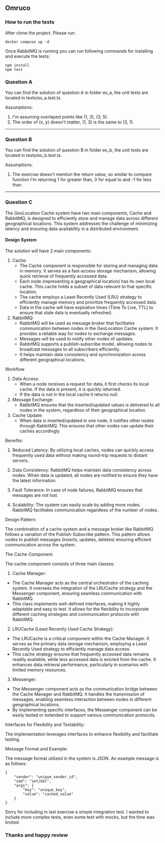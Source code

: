 
## Omruco

### How to run the tests

After clone the project. Please run: 

```
docker compose up -d
```
Once RabbitMQ is running you can run following commands for installing and execute the tests: 
```
npm install
npm test
```

### Question A

You can find the solution of question A in folder ex_a, the unit tests are located in tests/ex_a.test.ts.

Assumptions: 
1. I'm assuming overlaped points like (1, 3), (3, 5).
2. The order of (x, y) doesn't matter, (1, 3) is the same to (3, 1).

---

### Question B

You can find the solution of question B in folder ex_b, the unit tests are located in tests/ex_b.test.ts.

Assumptions: 
1. The exercise doesn't mention the return value, so similar to compare function I'm returning 1 for greater than, 0 for equal to and -1 for less than.

---

### Question C

The GeoLocation Cache system have two main components, Cache and RabbitMQ, is designed to efficiently store and manage data across different geographical locations. This system addresses the challenge of minimizing latency and ensuring data availability in a distributed environment.

#### Design System

The solution will have 2 main components: 

1. Cache: 
    * The Cache component is responsible for storing and managing data in memory. It serves as a fast-access storage mechanism, allowing quick retrieval of frequently accessed data.
    * Each node (representing a geographical location) has its own local cache. This cache holds a subset of data relevant to that specific location.
    * The cache employs a Least Recently Used (LRU) strategy to efficiently manage memory and prioritize frequently accessed data.
    * Data in the cache will have expiration times (Time To Live, TTL) to ensure that stale data is eventually refreshed.
2. RabbitMQ:
    * RabbitMQ will be used as message broker that facilitates communication between nodes in the GeoLocation Cache system. It provides a reliable way for nodes to exchange messages.
    * Messages will be used to notify other nodes of updates.
    * RabbitMQ supports a publish-subscribe model, allowing nodes to broadcast messages to all subscribers efficiently.
    * It helps maintain data consistency and synchronization across different geographical locations.

Workflow

1. Data Access: 
    * When a node receives a request for data, it first checks its local cache. If the data is present, it is quickly returned.
    * If the data is not in the local cache it returns null.
2. Message Exchange:
    * RabbitMQ ensures that the inserted/updated values is delivered to all nodes in the system, regardless of their geographical location.
3. Cache Update:
    * When data is inserted/updated in one node, it notifies other nodes through RabbitMQ. This ensures that other nodes can update their caches accordingly.

Benefits:

1. Reduced Latency: By utilizing local caches, nodes can quickly access frequently used data without making round-trip requests to distant servers.

2. Data Consistency: RabbitMQ helps maintain data consistency across nodes. When data is updated, all nodes are notified to ensure they have the latest information.

3. Fault Tolerance: In case of node failures, RabbitMQ ensures that messages are not lost.

4. Scalability: The system can easily scale by adding more nodes. RabbitMQ facilitates communication regardless of the number of nodes.

Design Pattern:

The combination of a cache system and a message broker like RabbitMQ follows a variation of the Publish-Subscribe pattern. This pattern allows nodes to publish messages (inserts, updates, deletes) ensuring efficient communication across the system.

The Cache Component: 

The cache component consists of three main classes: 

1. Cache Manager:
* The Cache Manager acts as the central orchestrator of the caching system. It oversees the integration of the LRUCache strategy and the Messenger component, ensuring seamless communication with RabbitMQ.
* This class implements well-defined interfaces, making it highly adaptable and easy to test. It allows for the flexibility to incorporate different caching strategies and communication protocols with RabbitMQ.
2. LRUCache (Least Recently Used Cache Strategy):
* The LRUCache is a critical component within the Cache Manager. It serves as the primary data storage mechanism, employing a Least Recently Used strategy to efficiently manage data access.
* This cache strategy ensures that frequently accessed data remains readily available, while less accessed data is evicted from the cache. It enhances data retrieval performance, particularly in scenarios with limited memory resources.
3. Messenger:
* The Messenger component acts as the communication bridge between the Cache Manager and RabbitMQ. It handles the transmission of messages, enabling seamless interaction between nodes in different geographical locations.
* By implementing specific interfaces, the Messenger component can be easily tested or extended to support various communication protocols.

Interfaces for Flexibility and Testability:

The implementation leverages interfaces to enhance flexibility and facilitate testing.

Message Format and Example:

The message format utilized in the system is JSON. An example message is as follows:

```
{
    "sender": "unique_sender_id",
    "cmd": "set/del", 
    "args": {
        "key": "unique_key",
        "value": "cached_value"
    }
}
```

Sorry for including in last exercise a simple integration test. I wanted to include more complex tests, even some test with mocks, but the time was limited. 

### Thanks and happy review

